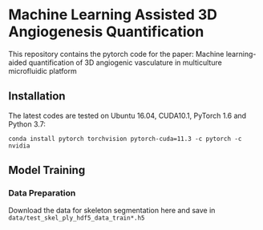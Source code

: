 # Machine Learning Assisted 3D Angiogenesis Quantification
This repository contains the pytorch code for the paper: Machine learning-aided quantification of 3D angiogenic vasculature in multiculture microfluidic platform

## Installation
The latest codes are tested on Ubuntu 16.04, CUDA10.1, PyTorch 1.6 and Python 3.7:
```
conda install pytorch torchvision pytorch-cuda=11.3 -c pytorch -c nvidia
```

## Model Training
### Data Preparation 
Download the data for skeleton segmentation here and save in `data/test_skel_ply_hdf5_data_train*.h5`

